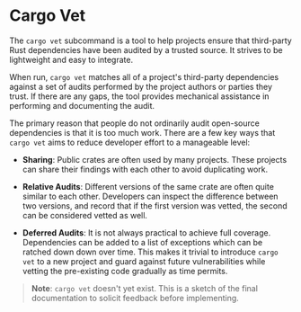 # Cargo Vet

The `cargo vet` subcommand is a tool to help projects ensure that third-party
Rust dependencies have been audited by a trusted source. It strives to be
lightweight and easy to integrate.

When run, `cargo vet` matches all of a project's third-party dependencies
against a set of audits performed by the project authors or parties they trust. If
there are any gaps, the tool provides mechanical assistance in performing
and documenting the audit.

The primary reason that people do not ordinarily audit open-source dependencies
is that it is too much work. There are a few key ways that `cargo vet` aims to
reduce developer effort to a manageable level:

* **Sharing**: Public crates are often used by many projects. These projects can
share their findings with each other to avoid duplicating work.

* **Relative Audits**: Different versions of the same crate are often quite similar
to each other. Developers can inspect the difference between two versions, and record
that if the first version was vetted, the second can be considered vetted as well.

* **Deferred Audits**: It is not always practical to achieve full coverage.
Dependencies can be added to a list of exceptions which can be ratched down
down over time. This makes it trivial to introduce `cargo vet` to a new project
and guard against future vulnerabilities while vetting the pre-existing code
gradually as time permits.

> **Note**: `cargo vet` doesn't yet exist. This is a sketch of the final
> documentation to solicit feedback before implementing.

